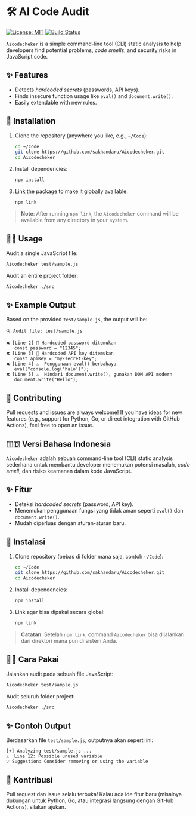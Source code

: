 # 🛠️ AI Code Audit

[![License: MIT](https://img.shields.io/badge/License-MIT-yellow.svg)](https://opensource.org/licenses/MIT)
[![Build Status](https://img.shields.io/github/actions/workflow/status/sakhandaru/Aicodecheker/ci.yml?branch=main)](https://github.com/sakhandaru/Aicocheker/actions)

`Aicodecheker` is a simple command-line tool (CLI) static analysis to help developers find potential problems, *code smells*, and security risks in JavaScript code.

## ✨ Features

- Detects *hardcoded secrets* (passwords, API keys).
- Finds insecure function usage like `eval()` and `document.write()`.
- Easily extendable with new rules.

## 🚀 Installation

1. Clone the repository (anywhere you like, e.g., `~/Code`):

   ```bash
   cd ~/Code
   git clone https://github.com/sakhandaru/Aicodecheker.git
   cd Aicodecheker
   ```

2. Install dependencies:

   ```bash
   npm install
   ```

3. Link the package to make it globally available:

   ```bash
   npm link
   ```

> **Note**: After running `npm link`, the `Aicodecheker` command will be available from any directory in your system.

## 🧑‍💻 Usage

Audit a single JavaScript file:

```bash
Aicodecheker test/sample.js
```

Audit an entire project folder:

```bash
Aicodecheker ./src
```

## ✨ Example Output

Based on the provided `test/sample.js`, the output will be:

```
🔍 Audit file: test/sample.js

❌ [Line 2] 🚨 Hardcoded password ditemukan
   const password = "12345";
❌ [Line 3] 🚨 Hardcoded API key ditemukan
   const apiKey = "my-secret-key";
❌ [Line 4] ⚠️  Penggunaan eval() berbahaya
   eval("console.log('halo')");
❌ [Line 5] ⚠️  Hindari document.write(), gunakan DOM API modern
   document.write("Hello");
```

## 🤝 Contributing

Pull requests and issues are always welcome!
If you have ideas for new features (e.g., support for Python, Go, or direct integration with GitHub Actions), feel free to open an issue.


## 🇮🇩 Versi Bahasa Indonesia

`Aicodecheker` adalah sebuah command-line tool (CLI) static analysis sederhana untuk membantu developer menemukan potensi masalah, *code smell*, dan risiko keamanan dalam kode JavaScript.

## ✨ Fitur

- Deteksi *hardcoded secrets* (password, API key).
- Menemukan penggunaan fungsi yang tidak aman seperti `eval()` dan `document.write()`.
- Mudah diperluas dengan aturan-aturan baru.

## 🚀 Instalasi

1. Clone repository (bebas di folder mana saja, contoh `~/Code`):

   ```bash
   cd ~/Code
   git clone https://github.com/sakhandaru/Aicodecheker.git
   cd Aicodecheker
   ```

2. Install dependencies:

   ```bash
   npm install
   ```

3. Link agar bisa dipakai secara global:

   ```bash
   npm link
   ```

> **Catatan**: Setelah `npm link`, command `Aicodecheker` bisa dijalankan dari direktori mana pun di sistem Anda.

## 🧑‍💻 Cara Pakai

Jalankan audit pada sebuah file JavaScript:

```bash
Aicodecheker test/sample.js
```

Audit seluruh folder project:

```bash
Aicodecheker ./src
```

## ✨ Contoh Output

Berdasarkan file `test/sample.js`, outputnya akan seperti ini:

```
[+] Analyzing test/sample.js ...
⚠️  Line 12: Possible unused variable
💡 Suggestion: Consider removing or using the variable
```

## 🤝 Kontribusi

Pull request dan issue selalu terbuka!
Kalau ada ide fitur baru (misalnya dukungan untuk Python, Go, atau integrasi langsung dengan GitHub Actions), silakan ajukan.
